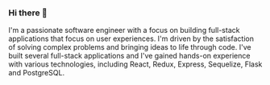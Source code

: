 ### Hi there 👋

I'm a passionate software engineer with a focus on building full-stack applications that focus on user experiences. I'm driven by the satisfaction of solving complex problems and bringing ideas to life through code. I've built several full-stack applications and I've gained hands-on experience with various technologies, including React, Redux, Express, Sequelize, Flask and PostgreSQL.




<!--
**Derek-Emsbach/Derek-Emsbach** is a ✨ _special_ ✨ repository because its `README.md` (this file) appears on your GitHub profile.

Here are some ideas to get you started:

- 🔭 I’m currently working on ...
- 🌱 I’m currently learning ...
- 👯 I’m looking to collaborate on ...
- 🤔 I’m looking for help with ...
- 💬 Ask me about ...
- 📫 How to reach me: ...
- 😄 Pronouns: ...
- ⚡ Fun fact: ...
-->
